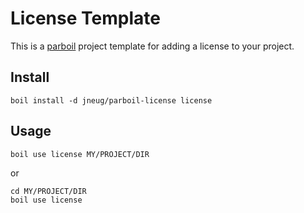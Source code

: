 # License Template
This is a [parboil](https://github.com/jneug/parboil) project template for adding a license to your project.

## Install
`boil install -d jneug/parboil-license license`

## Usage
`boil use license MY/PROJECT/DIR`

or 

```
cd MY/PROJECT/DIR
boil use license
```
